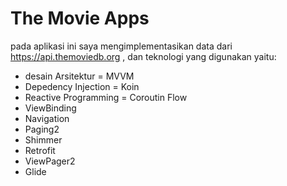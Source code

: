 # The Movie Apps

pada aplikasi ini saya mengimplementasikan data dari https://api.themoviedb.org , dan teknologi yang digunakan yaitu:
- desain Arsitektur = MVVM
- Depedency Injection = Koin
- Reactive Programming = Coroutin Flow 
- ViewBinding
- Navigation
- Paging2
- Shimmer
- Retrofit 
- ViewPager2
- Glide 